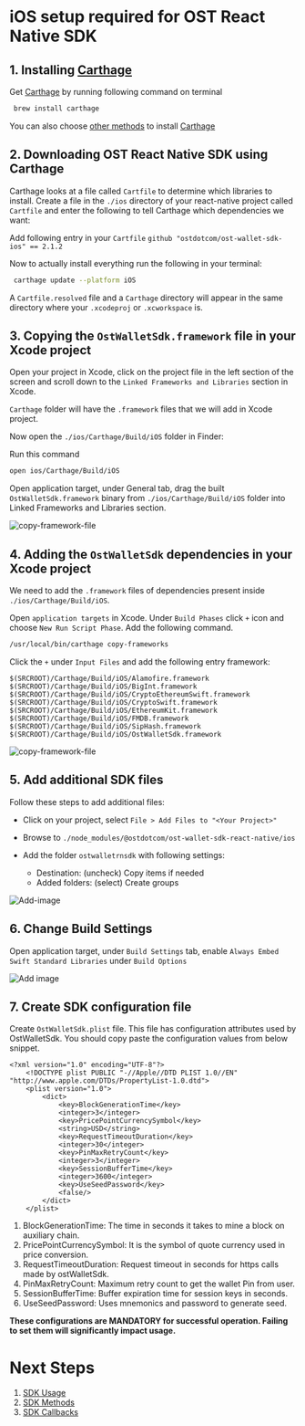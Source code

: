 # iOS setup required for OST React Native SDK

## 1. Installing [Carthage](https://github.com/Carthage/Carthage)

Get [Carthage](https://github.com/Carthage/Carthage) by running following command on terminal

```bash
 brew install carthage
```

You can also choose [other methods](https://github.com/Carthage/Carthage/#installing-carthage) to install [Carthage](https://github.com/Carthage/Carthage)

## 2. Downloading OST React Native SDK using Carthage
Carthage looks at a file called `Cartfile` to determine which libraries to install. Create a file in the `./ios` directory of your react-native project called `Cartfile` and enter the following to tell Carthage which dependencies we want:

Add following entry in your `Cartfile`
`github "ostdotcom/ost-wallet-sdk-ios" == 2.1.2`

Now to actually install everything run the following in your terminal:

```bash
 carthage update --platform iOS
```
A `Cartfile.resolved` file and a `Carthage` directory will appear in the same directory where your `.xcodeproj` or `.xcworkspace` is.


## 3. Copying the `OstWalletSdk.framework` file in your Xcode project

Open your project in Xcode, click on the project file in the left section of the screen and scroll down to the `Linked Frameworks and Libraries` section in Xcode.

`Carthage` folder will have the `.framework` files that we will add in Xcode project.

Now open the `./ios/Carthage/Build/iOS` folder in Finder:

Run this command

```bash
open ios/Carthage/Build/iOS
```
Open application target, under General tab, drag the built `OstWalletSdk.framework` binary from `./ios/Carthage/Build/iOS` folder into Linked Frameworks and Libraries section.

![copy-framework-file](https://dxwfxs8b4lg24.cloudfront.net/docs/native/images/copy-framework-file.png)

## 4. Adding the `OstWalletSdk` dependencies in your Xcode project
We need to add the `.framework` files of dependencies present inside `./ios/Carthage/Build/iOS`.

Open `application targets` in Xcode. Under `Build Phases` click `+` icon and choose `New Run Script Phase`. Add the following command.

```bash
/usr/local/bin/carthage copy-frameworks
```

Click the `+` under `Input Files` and add the following entry framework:

```
$(SRCROOT)/Carthage/Build/iOS/Alamofire.framework
$(SRCROOT)/Carthage/Build/iOS/BigInt.framework
$(SRCROOT)/Carthage/Build/iOS/CryptoEthereumSwift.framework
$(SRCROOT)/Carthage/Build/iOS/CryptoSwift.framework
$(SRCROOT)/Carthage/Build/iOS/EthereumKit.framework
$(SRCROOT)/Carthage/Build/iOS/FMDB.framework
$(SRCROOT)/Carthage/Build/iOS/SipHash.framework
$(SRCROOT)/Carthage/Build/iOS/OstWalletSdk.framework
```


![copy-framework-file](https://dxwfxs8b4lg24.cloudfront.net/docs/native/images/add-dependency-framework-files.png)


## 5. Add additional SDK files
Follow these steps to add additional files:

* Click on your project, select `File > Add Files to "<Your Project>"`

* Browse to `./node_modules/@ostdotcom/ost-wallet-sdk-react-native/ios`

* Add the folder `ostwalletrnsdk` with following settings:
    
    * Destination: (uncheck) Copy items if needed
    * Added folders: (select) Create groups

![Add-image](https://dxwfxs8b4lg24.cloudfront.net/docs/native/images/additional-files.png)

## 6. Change Build Settings
Open application target, under `Build Settings` tab, enable `Always Embed Swift Standard Libraries` under `Build Options`

![Add image](https://dxwfxs8b4lg24.cloudfront.net/docs/native/images/build-options.png)

## 7. Create SDK configuration file

Create `OstWalletSdk.plist` file. This file has configuration attributes used by OstWalletSdk. You should copy paste the configuration values from below snippet.

```
<?xml version="1.0" encoding="UTF-8"?>
    <!DOCTYPE plist PUBLIC "-//Apple//DTD PLIST 1.0//EN" "http://www.apple.com/DTDs/PropertyList-1.0.dtd">
    <plist version="1.0">
        <dict>
            <key>BlockGenerationTime</key>
            <integer>3</integer>
            <key>PricePointCurrencySymbol</key>
            <string>USD</string>
            <key>RequestTimeoutDuration</key>
            <integer>30</integer>
            <key>PinMaxRetryCount</key>
            <integer>3</integer>
            <key>SessionBufferTime</key>
            <integer>3600</integer>
            <key>UseSeedPassword</key>
            <false/>
        </dict>
    </plist>
```

1. BlockGenerationTime: The time in seconds it takes to mine a block on auxiliary chain.
2. PricePointCurrencySymbol: It is the symbol of quote currency used in price conversion.
3. RequestTimeoutDuration: Request timeout in seconds for https calls made by ostWalletSdk.
4. PinMaxRetryCount: Maximum retry count to get the wallet Pin from user.
5. SessionBufferTime: Buffer expiration time for session keys in seconds.
6. UseSeedPassword: Uses mnemonics and password to generate seed.

**These configurations are MANDATORY for successful operation. Failing to set them will significantly impact usage.**




# Next Steps

1. [SDK Usage](README.md#sdk-usage)
2. [SDK Methods](README.md#sdk-methods)
3. [SDK Callbacks](README.md#sdk-workflow-callbacks)
